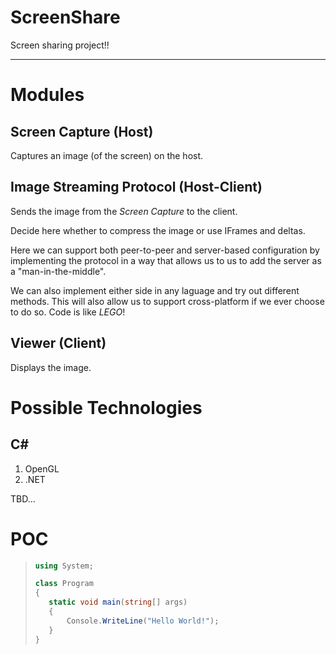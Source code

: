 # ScreenShare
Screen sharing project!!

----

# Modules
## Screen Capture (Host)
Captures an image (of the screen) on the host.

## Image Streaming Protocol (Host-Client)
Sends the image from the *Screen Capture* to the client.

Decide here whether to compress the image or use IFrames and deltas.

Here we can support both peer-to-peer and server-based configuration by implementing
the protocol in a way that allows us to us to add the server as a "man-in-the-middle".

We can also implement either side in any laguage and try out different methods.
This will also allow us to support cross-platform if we ever choose to do so.
Code is like *LEGO*!

## Viewer (Client)
Displays the image.

# Possible Technologies
## C#
1. OpenGL
2. .NET

TBD...

# POC
> ```C#
> using System;
>
> class Program
> {
>    static void main(string[] args)
>    {
>        Console.WriteLine("Hello World!");
>    }
> }
> ```
